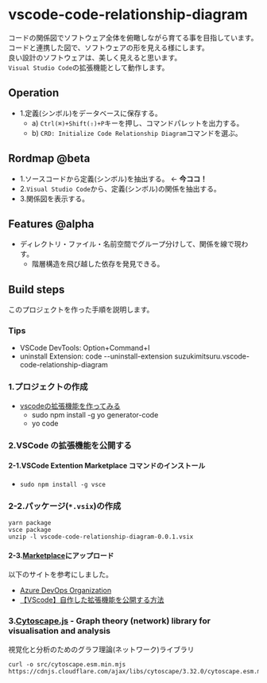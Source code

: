 # vscode-code-relationship-diagram

コードの関係図でソフトウェア全体を俯瞰しながら育てる事を目指しています。  
コードと連携した図で、ソフトウェアの形を見える様にします。  
良い設計のソフトウェアは、美しく見えると思います。  
`Visual Studio Code`の拡張機能として動作します。

## Operation

- 1.定義(シンボル)をデータベースに保存する。
  - a) `Ctrl(⌘)+Shift(⇧)+P`キーを押し、コマンドパレットを出力する。
  - b) `CRD: Initialize Code Relationship Diagram`コマンドを選ぶ。

## Rordmap @beta

- 1.ソースコードから定義(シンボル)を抽出する。 <- **今ココ！**
- 2.`Visual Studio Code`から、定義(シンボル)の関係を抽出する。
- 3.関係図を表示する。

## Features @alpha

- ディレクトリ・ファイル・名前空間でグループ分けして、関係を線で現わす。
  - 階層構造を飛び越した依存を発見できる。

## Build steps

このプロジェクトを作った手順を説明します。

### Tips

- VSCode DevTools: Option+Command+I
- uninstall Extension: code --uninstall-extension suzukimitsuru.vscode-code-relationship-diagram

### 1.プロジェクトの作成

- [vscodeの拡張機能を作ってみる](https://qiita.com/yuu_1st/items/d2d5a18de4859a165260)
  - sudo npm install -g yo generator-code
  - yo code

### 2.VSCode の拡張機能を公開する

#### 2-1.VSCode Extention Marketplace コマンドのインストール

- `sudo npm install -g vsce`

### 2-2.パッケージ(`*.vsix`)の作成

  ``` shell
  yarn package
  vsce package
  unzip -l vscode-code-relationship-diagram-0.0.1.vsix
  ```

#### 2-3.[Marketplace](https://marketplace.visualstudio.com/manage/publishers/suzukimitsuru)にアップロード

以下のサイトを参考にしました。

- [Azure DevOps Organization](https://dev.azure.com/suzukimitsuru/)
- [【VScode】自作した拡張機能を公開する方法](https://qiita.com/yusu79/items/44520c4c67864b0bb3e9)

### 3.[Cytoscape.js](https://js.cytoscape.org/#getting-started) - Graph theory (network) library for visualisation and analysis

視覚化と分析のためのグラフ理論(ネットワーク)ライブラリ

``` shell
curl -o src/cytoscape.esm.min.mjs https://cdnjs.cloudflare.com/ajax/libs/cytoscape/3.32.0/cytoscape.esm.min.mjs
```
